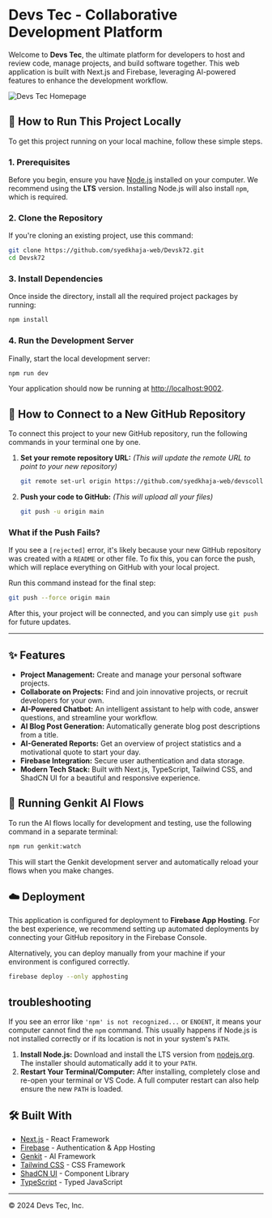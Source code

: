 # Devs Tec - Collaborative Development Platform

Welcome to **Devs Tec**, the ultimate platform for developers to host and review code, manage projects, and build software together. This web application is built with Next.js and Firebase, leveraging AI-powered features to enhance the development workflow.

![Devs Tec Homepage](https://placehold.co/1200x630.png)

## 🚀 How to Run This Project Locally

To get this project running on your local machine, follow these simple steps.

### 1. Prerequisites

Before you begin, ensure you have [Node.js](https://nodejs.org/) installed on your computer. We recommend using the **LTS** version. Installing Node.js will also install `npm`, which is required.

### 2. Clone the Repository

If you're cloning an existing project, use this command:
```bash
git clone https://github.com/syedkhaja-web/Devsk72.git
cd Devsk72
```

### 3. Install Dependencies

Once inside the directory, install all the required project packages by running:
```bash
npm install
```

### 4. Run the Development Server

Finally, start the local development server:
```bash
npm run dev
```

Your application should now be running at [http://localhost:9002](http://localhost:9002).


## 🔗 How to Connect to a New GitHub Repository

To connect this project to your new GitHub repository, run the following commands in your terminal one by one.

1.  **Set your remote repository URL:**
    *(This will update the remote URL to point to your new repository)*
    ```bash
    git remote set-url origin https://github.com/syedkhaja-web/devscollabration.git
    ```

2.  **Push your code to GitHub:**
    *(This will upload all your files)*
    ```bash
    git push -u origin main
    ```

### What if the Push Fails?

If you see a `[rejected]` error, it's likely because your new GitHub repository was created with a `README` or other file. To fix this, you can force the push, which will replace everything on GitHub with your local project.

Run this command instead for the final step:
```bash
git push --force origin main
```

After this, your project will be connected, and you can simply use `git push` for future updates.

---

## ✨ Features

- **Project Management:** Create and manage your personal software projects.
- **Collaborate on Projects:** Find and join innovative projects, or recruit developers for your own.
- **AI-Powered Chatbot:** An intelligent assistant to help with code, answer questions, and streamline your workflow.
- **AI Blog Post Generation:** Automatically generate blog post descriptions from a title.
- **AI-Generated Reports:** Get an overview of project statistics and a motivational quote to start your day.
- **Firebase Integration:** Secure user authentication and data storage.
- **Modern Tech Stack:** Built with Next.js, TypeScript, Tailwind CSS, and ShadCN UI for a beautiful and responsive experience.

## 🤖 Running Genkit AI Flows

To run the AI flows locally for development and testing, use the following command in a separate terminal:

```bash
npm run genkit:watch
```
This will start the Genkit development server and automatically reload your flows when you make changes.

## ☁️ Deployment

This application is configured for deployment to **Firebase App Hosting**. For the best experience, we recommend setting up automated deployments by connecting your GitHub repository in the Firebase Console.

Alternatively, you can deploy manually from your machine if your environment is configured correctly.

```bash
firebase deploy --only apphosting
```

##  troubleshooting

If you see an error like `'npm' is not recognized...` or `ENOENT`, it means your computer cannot find the `npm` command. This usually happens if Node.js is not installed correctly or if its location is not in your system's `PATH`.

1.  **Install Node.js:** Download and install the LTS version from [nodejs.org](httpss://nodejs.org/). The installer should automatically add it to your `PATH`.
2.  **Restart Your Terminal/Computer:** After installing, completely close and re-open your terminal or VS Code. A full computer restart can also help ensure the new `PATH` is loaded.

## 🛠️ Built With

- [Next.js](https://nextjs.org/) - React Framework
- [Firebase](https://firebase.google.com/) - Authentication & App Hosting
- [Genkit](https://firebase.google.com/docs/genkit) - AI Framework
- [Tailwind CSS](https://tailwindcss.com/) - CSS Framework
- [ShadCN UI](https://ui.shadcn.com/) - Component Library
- [TypeScript](https://www.typescriptlang.org/) - Typed JavaScript

---

&copy; 2024 Devs Tec, Inc.
